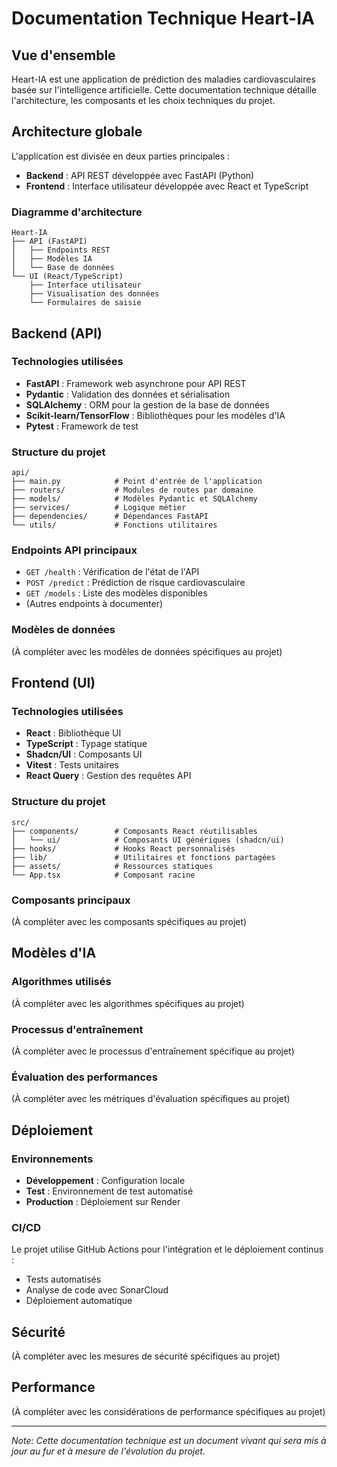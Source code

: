 # Documentation Technique Heart-IA

## Vue d'ensemble

Heart-IA est une application de prédiction des maladies cardiovasculaires basée sur l'intelligence artificielle. Cette documentation technique détaille l'architecture, les composants et les choix techniques du projet.

## Architecture globale

L'application est divisée en deux parties principales :
- **Backend** : API REST développée avec FastAPI (Python)
- **Frontend** : Interface utilisateur développée avec React et TypeScript

### Diagramme d'architecture

```
Heart-IA
├── API (FastAPI)
│   ├── Endpoints REST
│   ├── Modèles IA
│   └── Base de données
└── UI (React/TypeScript)
    ├── Interface utilisateur
    ├── Visualisation des données
    └── Formulaires de saisie
```

## Backend (API)

### Technologies utilisées

- **FastAPI** : Framework web asynchrone pour API REST
- **Pydantic** : Validation des données et sérialisation
- **SQLAlchemy** : ORM pour la gestion de la base de données
- **Scikit-learn/TensorFlow** : Bibliothèques pour les modèles d'IA
- **Pytest** : Framework de test

### Structure du projet

```
api/
├── main.py            # Point d'entrée de l'application
├── routers/           # Modules de routes par domaine
├── models/            # Modèles Pydantic et SQLAlchemy
├── services/          # Logique métier
├── dependencies/      # Dépendances FastAPI
└── utils/             # Fonctions utilitaires
```

### Endpoints API principaux

- `GET /health` : Vérification de l'état de l'API
- `POST /predict` : Prédiction de risque cardiovasculaire
- `GET /models` : Liste des modèles disponibles
- (Autres endpoints à documenter)

### Modèles de données

(À compléter avec les modèles de données spécifiques au projet)

## Frontend (UI)

### Technologies utilisées

- **React** : Bibliothèque UI
- **TypeScript** : Typage statique
- **Shadcn/UI** : Composants UI
- **Vitest** : Tests unitaires
- **React Query** : Gestion des requêtes API

### Structure du projet

```
src/
├── components/        # Composants React réutilisables
│   └── ui/            # Composants UI génériques (shadcn/ui)
├── hooks/             # Hooks React personnalisés
├── lib/               # Utilitaires et fonctions partagées
├── assets/            # Ressources statiques
└── App.tsx            # Composant racine
```

### Composants principaux

(À compléter avec les composants spécifiques au projet)

## Modèles d'IA

### Algorithmes utilisés

(À compléter avec les algorithmes spécifiques au projet)

### Processus d'entraînement

(À compléter avec le processus d'entraînement spécifique au projet)

### Évaluation des performances

(À compléter avec les métriques d'évaluation spécifiques au projet)

## Déploiement

### Environnements

- **Développement** : Configuration locale
- **Test** : Environnement de test automatisé
- **Production** : Déploiement sur Render

### CI/CD

Le projet utilise GitHub Actions pour l'intégration et le déploiement continus :
- Tests automatisés
- Analyse de code avec SonarCloud
- Déploiement automatique

## Sécurité

(À compléter avec les mesures de sécurité spécifiques au projet)

## Performance

(À compléter avec les considérations de performance spécifiques au projet)

---

*Note: Cette documentation technique est un document vivant qui sera mis à jour au fur et à mesure de l'évolution du projet.*
